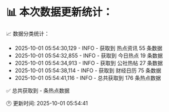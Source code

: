 📊 本次数据更新统计：
==========================

📈 数据分类统计：
- 2025-10-01 05:54:30,129 - INFO - 获取到 热点资讯 55 条数据
- 2025-10-01 05:54:32,855 - INFO - 获取到 今日热点 19 条数据
- 2025-10-01 05:54:34,913 - INFO - 获取到 公社热帖 27 条数据
- 2025-10-01 05:54:38,114 - INFO - 获取到 财经日历 75 条数据
- 2025-10-01 05:54:41,116 - INFO - 总共获取到 176 条热点数据

✅ 总共获取到 - 条热点数据

🕐 更新时间: 2025-10-01 05:54:41
